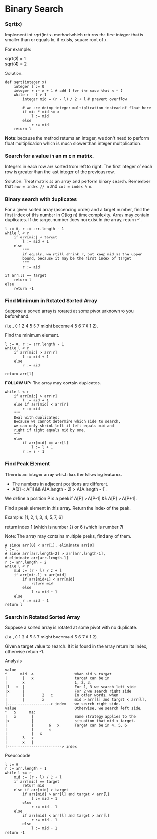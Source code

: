 # Binary Search

### Sqrt(x)
Implement int sqrt(int x) method which returns the first integer that is smaller than or equals to, if exists, square root of x.

For example: 

sqrt(3) = 1  
sqrt(4) = 2

Solution:

```
def sqrt(integer x)
    integer l := 0
    integer r := x + 1 # add 1 for the case that x = 1
    while r - l > 1
        integer mid = (r - l) / 2 + l # prevent overflow
        
        # we are doing integer multiplication instead of float here
        if mid * mid <= x
            l := mid
        else
            r := mid
    return l
```

**Note:** because the method returns an integer, we don't need to perform float multiplication which is much slower than integer multiplication.

### Search for a value in an m x n matrix.
Integers in each row are sorted from left to right.
The first integer of each row is greater than the last integer of the previous row.

Solution:
Treat matrix as an array and perform binary search. Remember that `row = index // n` and `col = index % n`.

### Binary search with duplicates
For a given sorted array (ascending order) and a target number, find the first index of this number in O(log n) time complexity. Array may contain duplicates. If the target number does not exist in the array, return -1.

```
l := 0, r := arr.length - 1
while l < r
    if arr[mid] < target
        l := mid + 1
    else
        """
        if equals, we still shrink r, but keep mid as the upper
        bound, because it may be the first index of target 
        """
        r := mid
        
if arr[l] == target
    return l
else
    return -1
```

### Find Minimum in Rotated Sorted Array
Suppose a sorted array is rotated at some pivot unknown to you beforehand.

(i.e., 0 1 2 4 5 6 7 might become 4 5 6 7 0 1 2).

Find the minimum element.

```
l := 0, r := arr.length - 1
while l < r
    if arr[mid] > arr[r]
        l := mid + 1
    else
        r := mid
        
return arr[l]
```

**FOLLOW UP:** The array may contain duplicates.

```
while l < r
    if arr[mid] > arr[r]
        l := mid + 1
    else if arr[mid] < arr[r]
        r := mid
    """
    Deal with duplicates:
    Because we cannot determine which side to search, 
    we can only shrink left if left equals mid and
    right if right equals mid by one.
    """
    else
        if arr[mid] == arr[l]
            l := l + 1
        r := r - 1
```

### Find Peak Element
There is an integer array which has the following features:
  * The numbers in adjacent positions are different.
  * A[0] < A[1] && A[A.length - 2] > A[A.length - 1].

We define a position P is a peek if A[P] > A[P-1] && A[P] > A[P+1].

Find a peak element in this array. Return the index of the peak.

Example:
[1, 2, 1, 3, 4, 5, 7, 6]

return index 1 (which is number 2)  or 6 (which is number 7)

Note: The array may contains multiple peeks, find any of them.

```
# since arr[0] < arr[1], eliminate arr[0]
l := 1
# since arr[arr.length-2] > arr[arr.length-1], 
# eliminate arr[arr.length-1]
r := arr.length - 2
while l < r
    mid := (r - l) / 2 + l
    if arr[mid-1] < arr[mid]
        if arr[mid+1] < arr[mid]
            return mid
        else
            l := mid + 1
    else
        r := mid - 1
return l
```

### Search in Rotated Sorted Array
Suppose a sorted array is rotated at some pivot with  no duplicate.

(i.e., 0 1 2 4 5 6 7 might become 4 5 6 7 0 1 2).

Given a target value to search. If it is found in the array return its index, otherwise return -1.

Analysis
```
value
^      mid  4                   When mid > target
|       |   x                   target can be in
|       x                       1, 2, 3.
|1   x  |                       For 1, 3 we search left side
|x      |                       For 2 we search right side
|       |        2   x          In other words, when 
|       |        x              mid > arr[l] and target < arr[l],
|--------------------> index    we search right side.
value                           Otherwise, we search left side.
^   5      mid
|   x       |                   Same strategy applies to the
|x          |                   situation that mid < target.
|           |       6   x       Target can be in 4, 5, 6
|           |       x
|           |   x
|       3   x
|       x   |
|-------------------------> index
```

Pseudocode
```
l := 0
r := arr.length - 1
while l <= r
    mid := (r - l) / 2 + l
    if arr[mid] == target
        return mid
    else if arr[mid] > target
        if arr[mid] > arr[l] and target < arr[l]
            l := mid + 1
        else
            r := mid - 1
    else
        if arr[mid] < arr[l] and target > arr[l]
            r := mid - 1
        else
            l := mid + 1
return -1
```
